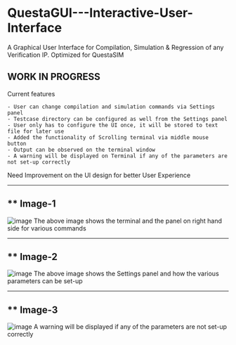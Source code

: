 # QuestaGUI---Interactive-User-Interface
A Graphical User Interface for Compilation, Simulation &amp; Regression of any Verification IP. Optimized for QuestaSIM


## WORK IN PROGRESS

Current features

    - User can change compilation and simulation commands via Settings panel
    - Testcase directory can be configured as well from the Settings panel
    - User only has to configure the UI once, it will be stored to text file for later use
    - Added the functionality of Scrolling terminal via middle mouse button
    - Output can be observed on the terminal window
    - A warning will be displayed on Terminal if any of the parameters are not set-up correctly

Need Improvement on the UI design for better User Experience

-------------------
** Image-1
-------------------
![image](https://github.com/VishvasPancholi1604/QuestaGUI---Interactive-User-Interface/assets/127715418/cbfda61b-0d7b-4b84-80ce-1677d7a70146)
The above image shows the terminal and the panel on right hand side for various commands

-------------------
** Image-2
-------------------
![image](https://github.com/VishvasPancholi1604/QuestaGUI---Interactive-User-Interface/assets/127715418/fe1f788c-fe26-4740-9b24-39664c452f2b)
The above image shows the Settings panel and how the various parameters can be set-up

-------------------
** Image-3
-------------------
![image](https://github.com/VishvasPancholi1604/QuestaGUI---Interactive-User-Interface/assets/127715418/f3138048-eb53-45da-9bb1-89908f4fa5cb)
A warning will be displayed if any of the parameters are not set-up correctly
